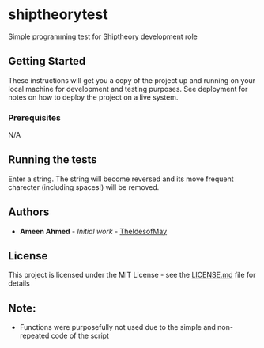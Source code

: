 # shiptheorytest

Simple programming test for Shiptheory development role

## Getting Started

These instructions will get you a copy of the project up and running on your local machine for development and testing purposes. See deployment for notes on how to deploy the project on a live system.

### Prerequisites

N/A


## Running the tests

Enter a string. The string will become reversed and its move frequent charecter (including spaces!) will be removed. 


## Authors

* **Ameen Ahmed** - *Initial work* - [TheIdesofMay](https://github.com/TheIdesofMay)


## License

This project is licensed under the MIT License - see the [LICENSE.md](LICENSE.md) file for details

## Note:

- Functions were purposefully not used due to the simple and non-repeated code of the script 
